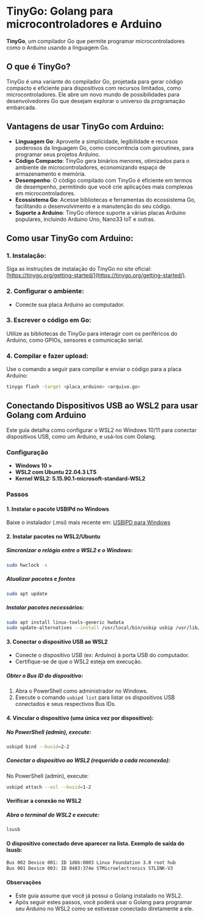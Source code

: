 # TinyGo: Golang para microcontroladores e Arduino

**TinyGo**, um compilador Go que permite programar microcontroladores como o Arduino usando a linguagem Go.

## O que é TinyGo?

TinyGo é uma variante do compilador Go, projetada para gerar código compacto e eficiente para dispositivos com recursos limitados, como microcontroladores. Ele abre um novo mundo de possibilidades para desenvolvedores Go que desejam explorar o universo da programação embarcada.

## Vantagens de usar TinyGo com Arduino:

- **Linguagem Go**: Aproveite a simplicidade, legibilidade e recursos poderosos da linguagem Go, como concorrência com goroutines, para programar seus projetos Arduino.
- **Código Compacto**: TinyGo gera binários menores, otimizados para o ambiente de microcontroladores, economizando espaço de armazenamento e memória.
- **Desempenho**: O código compilado com TinyGo é eficiente em termos de desempenho, permitindo que você crie aplicações mais complexas em microcontroladores.
- **Ecossistema Go**: Acesse bibliotecas e ferramentas do ecossistema Go, facilitando o desenvolvimento e a manutenção do seu código.
- **Suporte a Arduino**: TinyGo oferece suporte a várias placas Arduino populares, incluindo Arduino Uno, Nano33 IoT e outras.

## Como usar TinyGo com Arduino:

### 1. Instalação:
Siga as instruções de instalação do TinyGo no site oficial: [https://tinygo.org/getting-started/](https://tinygo.org/getting-started/).

### 2. Configurar o ambiente:
- Conecte sua placa Arduino ao computador.

### 3. Escrever o código em Go:
Utilize as bibliotecas do TinyGo para interagir com os periféricos do Arduino, como GPIOs, sensores e comunicação serial.

### 4. Compilar e fazer upload:

Use o comando a seguir para compilar e enviar o código para a placa Arduino:

```bash
tinygo flash -target <placa_arduino> <arquivo.go>
```

## Conectando Dispositivos USB ao WSL2 para usar Golang com Arduino

Este guia detalha como configurar o WSL2 no Windows 10/11 para conectar dispositivos USB, como um Arduino, e usá-los com Golang.

### Configuração

- **Windows 10 >**
- **WSL2 com Ubuntu 22.04.3 LTS**
- **Kernel WSL2: 5.15.90.1-microsoft-standard-WSL2**

### Passos

#### 1. Instalar o pacote USBIPd no Windows

Baixe o instalador (.msi) mais recente em: [USBIPD para Windows](https://github.com/dorssel/usbipd-win/releases/tag/v4.0.0)

#### 2. Instalar pacotes no WSL2/Ubuntu

##### Sincronizar o relógio entre o WSL2 e o Windows:
```bash
sudo hwclock -s
```

##### Atualizar pacotes e fontes
```bash
sudo apt update
```

##### Instalar pacotes necessários:

```bash
sudo apt install linux-tools-generic hwdata
sudo update-alternatives --install /usr/local/bin/usbip usbip /usr/lib/linux-tools/*-generic/usbip 20
```

#### 3. Conectar o dispositivo USB ao WSL2

- Conecte o dispositivo USB (ex: Arduino) à porta USB do computador.
- Certifique-se de que o WSL2 esteja em execução.

##### Obter o Bus ID do dispositivo:

1. Abra o PowerShell como administrador no Windows.
2. Execute o comando `usbipd list` para listar os dispositivos USB conectados e seus respectivos Bus IDs.

#### 4. Vincular o dispositivo (uma única vez por dispositivo):

##### No PowerShell (admin), execute:

```bash
usbipd bind --busid=2-2
```

##### Conectar o dispositivo ao WSL2 (requerido a cada reconexão):

No PowerShell (admin), execute:
```bash
usbipd attach --wsl --busid=1-2
```

####  Verificar a conexão no WSL2

##### Abra o terminal do WSL2 e execute:

```bash
lsusb
```

#### O dispositivo conectado deve aparecer na lista. Exemplo de saída do lsusb:

```bash
Bus 002 Device 001: ID 1d6b:0003 Linux Foundation 3.0 root hub
Bus 001 Device 003: ID 0483:374e STMicroelectronics STLINK-V3
```

#### Observações

- Este guia assume que você já possui o Golang instalado no WSL2.
- Após seguir estes passos, você poderá usar o Golang para programar seu Arduino no WSL2 como se estivesse conectado diretamente a ele.

